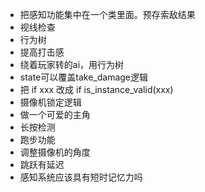 - 把感知功能集中在一个类里面。预存索敌结果
- 视线检查
- 行为树
- 提高打击感
- 绕着玩家转的ai，用行为树
- state可以覆盖take_damage逻辑
- 把 if xxx 改成 if is_instance_valid(xxx)
- 摄像机锁定逻辑
- 做一个可爱的主角
- 长按检测
- 跑步功能
- 调整摄像机的角度
- 跳跃有延迟
- 感知系统应该具有短时记忆力吗
